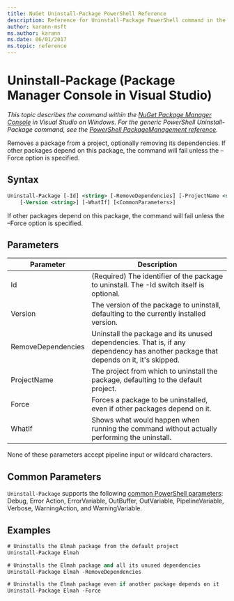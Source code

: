 ```yaml
---
title: NuGet Uninstall-Package PowerShell Reference
description: Reference for Uninstall-Package PowerShell command in the NuGet Package Manager Console in Visual Studio.
author: karann-msft
ms.author: karann
ms.date: 06/01/2017
ms.topic: reference
---
```


# Uninstall-Package (Package Manager Console in Visual Studio)

*This topic describes the command within the [NuGet Package Manager Console](package-manager-console.md) in Visual Studio on Windows. For the generic PowerShell Uninstall-Package command, see the [PowerShell PackageManagement reference](/powershell/module/packagemanagement/?view=powershell-6).*

Removes a package from a project, optionally removing its dependencies. If other packages depend on this package, the command will fail unless the –Force option is specified.

## Syntax

```ps
Uninstall-Package [-Id] <string> [-RemoveDependencies] [-ProjectName <string>] [-Force]
    [-Version <string>] [-WhatIf] [<CommonParameters>]
```

If other packages depend on this package, the command will fail unless the –Force option is specified.

## Parameters

| Parameter | Description |
| --- | --- |
| Id | (Required) The identifier of the package to uninstall. The -Id switch itself is optional. |
| Version | The version of the package to uninstall, defaulting to the currently installed version. |
| RemoveDependencies | Uninstall the package and its unused dependencies. That is, if any dependency has another package that depends on it, it's skipped. |
| ProjectName | The project from which to uninstall the package, defaulting to the default project. |
| Force | Forces a package to be uninstalled, even if other packages depend on it. |
| WhatIf | Shows what would happen when running the command without actually performing the uninstall. |

None of these parameters accept pipeline input or wildcard characters.

## Common Parameters

`Uninstall-Package` supports the following [common PowerShell parameters](http://go.microsoft.com/fwlink/?LinkID=113216): Debug, Error Action, ErrorVariable, OutBuffer, OutVariable, PipelineVariable, Verbose, WarningAction, and WarningVariable.

## Examples

```ps
# Uninstalls the Elmah package from the default project
Uninstall-Package Elmah

# Uninstalls the Elmah package and all its unused dependencies
Uninstall-Package Elmah -RemoveDependencies 

# Uninstalls the Elmah package even if another package depends on it
Uninstall-Package Elmah -Force
```
